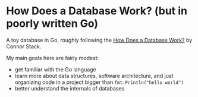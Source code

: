 # How Does a Database Work? (but in poorly written Go)
A toy database in Go, roughly following the [How Does a Database Work?](https://cstack.github.io/db_tutorial/) by Connor Stack.

My main goals here are fairly modest:
- get familiar with the Go language
- learn more about data structures, software architecture, and just organizing code in a project bigger than `fmt.Println("hello world")`
- better understand the internals of databases
